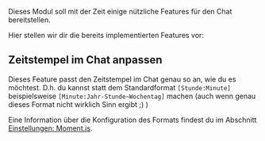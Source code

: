 Dieses Modul soll mit der Zeit einige nützliche Features für den Chat bereitstellen.

Hier stellen wir dir die bereits implementierten Features vor:

## Zeitstempel im Chat anpassen

Dieses Feature passt den Zeitstempel im Chat genau so an, wie du es möchtest. D.h. du kannst statt dem Standardformat `[Stunde:Minute]` beispielsweise `[Minute:Jahr-Stunde~Wochentag]` machen (auch wenn genau dieses Format nicht wirklich Sinn ergibt ;) )

Eine Information über die Konfiguration des Formats findest du im Abschnitt [Einstellungen: Moment.js](../../settings.md#moment-js).
